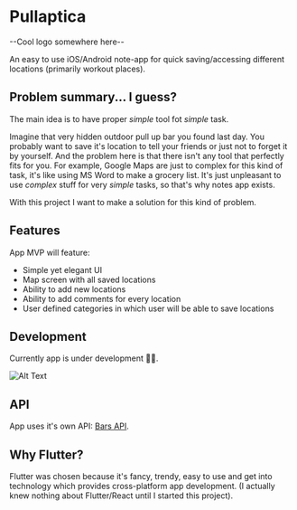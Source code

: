 # Pullaptica
--Cool logo somewhere here--

An easy to use iOS/Android note-app for quick saving/accessing different locations (primarily workout places).

## Problem summary... I guess?

The main idea is to have proper _simple_ tool fot _simple_ task. 

Imagine that very hidden outdoor pull up bar you found last day. You probably want to save it's location to tell your friends or just not to forget it by yourself. And the problem here is that there isn't any tool that perfectly fits for you. For example, Google Maps are just to complex for this kind of task, it's like using MS Word to make a grocery list. It's just unpleasant to use _complex_ stuff for very _simple_ tasks, so that's why notes app exists.

With this project I want to make a solution for this kind of problem.

## Features

App MVP will feature:
- Simple yet elegant UI
- Map screen with all saved locations
- Ability to add new locations
- Ability to add comments for every location
- User defined categories in which user will be able to save locations

## Development

Currently app is under development 🔨👷.

![Alt Text](https://github.com/sheeiavellie/app-bars/tree/main/screenshots/indev.gif)


## API

App uses it's own API: [Bars API](https://github.com/sheeiavellie/api-bars/).

## Why Flutter?

Flutter was chosen because it's fancy, trendy, easy to use and get into technology which provides cross-platform app development.
(I actually knew nothing about Flutter/React until I started this project).
